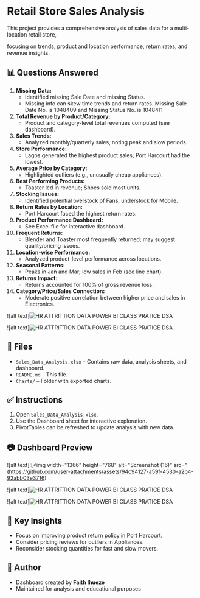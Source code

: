 #  Retail Store Sales Analysis

This project provides a comprehensive analysis of sales data for a multi-location retail store, 

focusing on trends, product and location performance, return rates, and revenue insights.

##  📊 Questions Answered

1. **Missing Data:** 
    - Identified missing Sale Date and missing Status.
    - Missing info can skew time trends and return rates. Missing Sale Date No. is 1048409 and Missing Status No. is 1048411
2. **Total Revenue by Product/Category:**
    - Product and category-level total revenues computed (see dashboard).
3. **Sales Trends:**
    - Analyzed monthly/quarterly sales, noting peak and slow periods.
4. **Store Performance:**
    - Lagos generated the highest product sales; Port Harcourt had the lowest.
5. **Average Price by Category:**
    - Highlighted outliers (e.g., unusually cheap appliances).
6. **Best Performing Products:**
    - Toaster led in revenue; Shoes sold most units.
7. **Stocking Issues:**
    - Identified potential overstock of Fans, understock for Mobile.
8. **Return Rates by Location:**
    - Port Harcourt faced the highest return rates.
9. **Product Performance Dashboard:**
    - See Excel file for interactive dashboard.
10. **Frequent Returns:**
    - Blender and Toaster most frequently returned; may suggest quality/pricing issues.
11. **Location-wise Performance:**
    - Analyzed product-level performance across locations.
12. **Seasonal Patterns:**
    - Peaks in Jan and Mar; low sales in Feb (see line chart).
13. **Returns Impact:**
    - Returns accounted for 100% of gross revenue loss.
14. **Category/Price/Sales Connection:**
    - Moderate positive correlation between higher price and sales in Electronics.

![alt text]![HR ATTRITTION DATA POWER BI CLASS PRATICE DSA](https://github.com/user-attachments/assets/94c94127-a59f-4530-a2b4-92abb03e3716)

![alt text]![HR ATTRITTION DATA POWER BI CLASS PRATICE DSA](https://github.com/user-attachments/assets/94c94127-a59f-4530-a2b4-92abb03e3716)

## 📁 Files

- `Sales_Data_Analysis.xlsx` – Contains raw data, analysis sheets, and dashboard.
- `README.md` – This file.
- `Charts/` – Folder with exported charts.

## ✅ Instructions

1. Open `Sales_Data_Analysis.xlsx`.
2. Use the Dashboard sheet for interactive exploration.
3. PivotTables can be refreshed to update analysis with new data.

## 📷 Dashboard Preview

![alt text]![<img width="1366" height="768" alt="Screenshot (16)" src="
(https://github.com/user-attachments/assets/94c94127-a59f-4530-a2b4-92abb03e3716)

![alt text]![HR ATTRITTION DATA POWER BI CLASS PRATICE DSA](https://github.com/user-attachments/assets/94c94127-a59f-4530-a2b4-92abb03e3716)

![alt text]![HR ATTRITTION DATA POWER BI CLASS PRATICE DSA](https://github.com/user-attachments/assets/94c94127-a59f-4530-a2b4-92abb03e3716)

## 🧩 Key Insights

- Focus on improving product return policy in Port Harcourt.
- Consider pricing reviews for outliers in Appliances.
- Reconsider stocking quantities for fast and slow movers.

## 📌 Author

- Dashboard created by **Faith Ihueze**
- Maintained for analysis and educational purposes





